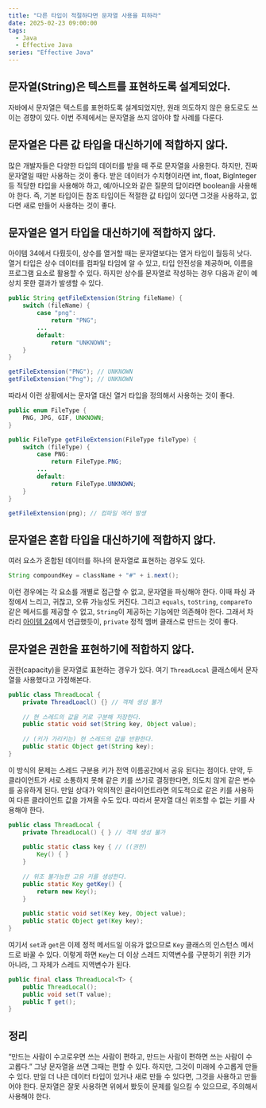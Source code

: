 ```yaml
---
title: "다른 타입이 적절하다면 문자열 사용을 피하라"
date: 2025-02-23 09:00:00
tags: 
  - Java
  - Effective Java
series: "Effective Java"
---
```



## 문자열(String)은 텍스트를 표현하도록 설계되었다.

자바에서 문자열은 텍스트를 표현하도록 설계되었지만,
원래 의도하지 않은 용도로도 쓰이는 경향이 있다.
이번 주제에서는 문자열을 쓰지 않아야 할 사례를 다룬다.

## 문자열은 다른 값 타입을 대신하기에 적합하지 않다.

많은 개발자들은 다양한 타입의 데이터를 받을 때 주로 문자열을 사용한다.
하지만, 진짜 문자열일 때만 사용하는 것이 좋다.
받은 데이터가 수치형이라면 int, float, BigInteger 등 적당한 타입을 사용해야 하고,
예/아니오와 같은 질문의 답이라면 boolean을 사용해야 한다.
즉, 기본 타입이든 참조 타입이든 적절한 값 타입이 있다면 그것을 사용하고, 없다면 새로 만들어 사용하는 것이 좋다.

## 문자열은 열거 타입을 대신하기에 적합하지 않다.

아이템 34에서 다뤘듯이, 상수를 열거할 때는 문자열보다는 열거 타입이 월등히 낫다.
열거 타입은 상수 데이터를 컴파일 타임에 알 수 있고, 타입 안전성을 제공하며, 이름을 프로그램 요소로 활용할 수 있다.
하지만 상수를 문자열로 작성하는 경우 다음과 같이 예상치 못한 결과가 발생할 수 있다.

```java
public String getFileExtension(String fileName) {
    switch (fileName) {
        case "png":
            return "PNG";
        ...
        default:
            return "UNKNOWN";
    }
}

getFileExtension("PNG"); // UNKNOWN
getFileExtension("Png"); // UNKNOWN
```

따라서 이런 상황에서는 문자열 대신 열거 타입을 정의해서 사용하는 것이 좋다.

```java
public enum FileType {
    PNG, JPG, GIF, UNKNOWN;
}

public FileType getFileExtension(FileType fileType) {
    switch (fileType) {
        case PNG:
            return FileType.PNG;
        ...
        default:
            return FileType.UNKNOWN;
    }
}

getFileExtension(png); // 컴파일 에러 발생
```

## 문자열은 혼합 타입을 대신하기에 적합하지 않다.

여러 요소가 혼합된 데이터를 하나의 문자열로 표현하는 경우도 있다.
```java
String compoundKey = className + "#" + i.next();
```
이런 경우에는 각 요소를 개별로 접근할 수 없고, 문자열을 파싱해야 한다.
이때 파싱 과정에서 느리고, 귀찮고, 오류 가능성도 커진다.
그리고 `equals`, `toString`, `compareTo` 같은 메서드를 제공할 수 없고, `String`이 제공하는 기능에만 의존해야 한다.
그래서 차라리 [아이템 24](https://github.com/effective-java-3e-study/effective-java/blob/main/4%EC%9E%A5_%ED%81%B4%EB%9E%98%EC%8A%A4%EC%99%80_%EC%9D%B8%ED%84%B0%ED%8E%98%EC%9D%B4%EC%8A%A4/%EC%95%84%EC%9D%B4%ED%85%9C_24/%EB%A9%A4%EB%B2%84_%ED%81%B4%EB%9E%98%EC%8A%A4%EB%8A%94_%EB%90%98%EB%8F%84%EB%A1%9D_static%EC%9C%BC%EB%A1%9C_%EB%A7%8C%EB%93%A4%EB%9D%BC.md)에서 언급했듯이, `private` 정적 멤버 클래스로 만드는 것이 좋다.

## 문자열은 권한을 표현하기에 적합하지 않다.

권한(capacity)을 문자열로 표현하는 경우가 있다.
여기 `ThreadLocal` 클래스에서 문자열을 사용했다고 가정해본다.

```java
public class ThreadLocal {
    private ThreadLoacl() {} // 객체 생성 불가
    
    // 현 스레드의 값을 키로 구분해 저장한다.
    public static void set(String key, Object value);
    
    // (키가 가리키는) 현 스레드의 값을 반환한다.
    public static Object get(String key);
}
```

이 방식의 문제는 스레드 구분용 키가 전역 이름공간에서 공유 된다는 점이다.
만약, 두 클라이언트가 서로 소통하지 못해 같은 키를 쓰기로 결정한다면, 의도치 않게 같은 변수를 공유하게 된다.
만일 상대가 악의적인 클라이언트라면 의도적으로 같은 키를 사용하여 다른 클라이언트 값을 가져올 수도 있다.
따라서 문자열 대신 위조할 수 없는 키를 사용해야 한다.

```java
public class ThreadLocal {
    private ThreadLocal() { } // 객체 생성 불가
    
    public static class key { // ((권한)
        Key() { }
    }
    
    // 위조 불가능한 고유 키를 생성한다.
    public static Key getKey() {
        return new Key();
    }
    
    public static void set(Key key, Object value);
    public static Object get(Key key);
}
```

여기서 `set`과 `get`은 이제 정적 메서드일 이유가 없으므로 `Key` 클래스의 인스턴스 메서드로 바꿀 수 있다.
이렇게 하면 `Key`는 더 이상 스레드 지역변수를 구분하기 위한 키가 아니라, 그 자체가 스레드 지역변수가 된다.

```java
public final class ThreadLocal<T> {
    public ThreadLocal();
    public void set(T value);
    public T get();
}
```

## 정리

“만드는 사람이 수고로우면 쓰는 사람이 편하고, 만드는 사람이 편하면 쓰는 사람이 수고롭다.”
그냥 문자열을 쓰면 그때는 편할 수 있다. 하지만, 그것이 미래에 수고롭게 만들 수 있다.
만일 더 나은 데이터 타입이 있거나 새로 만들 수 있다면, 그것을 사용하고 만들어야 한다.
문자열은 잘못 사용하면 위에서 봤듯이 문제를 일으킬 수 있으므로, 주의해서 사용해야 한다.

